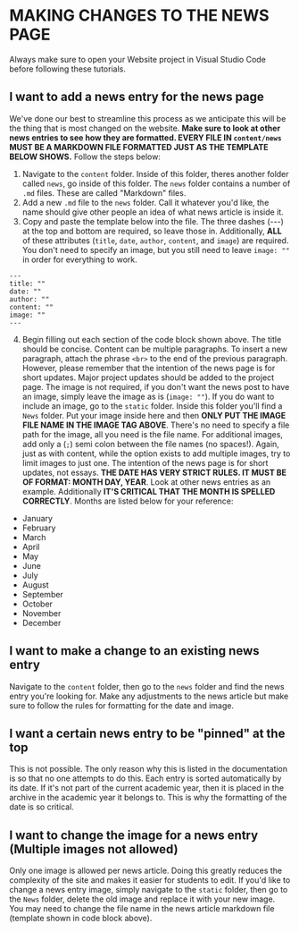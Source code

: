 # MAKING CHANGES TO THE NEWS PAGE

Always make sure to open your Website project in Visual Studio Code before following these tutorials.

## I want to add a news entry for the news page

We've done our best to streamline this process as we anticipate this will be the thing that is most changed on the website. **Make sure to look at other news entries to see how they are formatted. EVERY FILE IN `content/news` MUST BE A MARKDOWN FILE FORMATTED JUST AS THE TEMPLATE BELOW SHOWS.** Follow the steps below:

1. Navigate to the `content` folder. Inside of this folder, theres another folder called `news`, go inside of this folder. The `news` folder contains a number of `.md` files. These are called "Markdown" files.
2. Add a new `.md` file to the `news` folder. Call it whatever you'd like, the name should give other people an idea of what news article is inside it.
3. Copy and paste the template below into the file. The three dashes (---) at the top and bottom are required, so leave those in. Additionally, **ALL** of these attributes (`title`, `date`, `author`, `content`, and `image`) are required. You don't need to specify an image, but you still need to leave `image: ""` in order for everything to work.

```
---
title: ""
date: ""
author: ""
content: ""
image: ""
---
```

4. Begin filling out each section of the code block shown above. The title should be concise. Content can be multiple paragraphs. To insert a new paragraph, attach the phrase `<br>` to the end of the previous paragraph. However, please remember that the intention of the news page is for short updates. Major project updates should be added to the project page. The image is not required, if you don't want the news post to have an image, simply leave the image as is (`image: ""`). If you do want to include an image, go to the `static` folder. Inside this folder you'll find a `News` folder. Put your image inside here and then **ONLY PUT THE IMAGE FILE NAME IN THE IMAGE TAG ABOVE**. There's no need to specify a file path for the image, all you need is the file name. For additional images, add only a (`;`) semi colon between the file names (no spaces!). Again, just as with content, while the option exists to add multiple images, try to limit images to just one. The intention of the news page is for short updates, not essays. **THE DATE HAS VERY STRICT RULES. IT MUST BE OF FORMAT: MONTH DAY, YEAR**. Look at other news entries as an example. Additionally **IT'S CRITICAL THAT THE MONTH IS SPELLED CORRECTLY**. Months are listed below for your reference:

* January
* February
* March
* April
* May
* June
* July
* August
* September
* October
* November
* December

## I want to make a change to an existing news entry

Navigate to the `content` folder, then go to the `news` folder and find the news entry you're looking for. Make any adjustments to the news article but make sure to follow the rules for formatting for the date and image.

## I want a certain news entry to be "pinned" at the top

This is not possible. The only reason why this is listed in the documentation is so that no one attempts to do this. Each entry is sorted automatically by its date. If it's not part of the current academic year, then it is placed in the archive in the academic year it belongs to. This is why the formatting of the date is so critical.

## I want to change the image for a news entry (Multiple images not allowed)

Only one image is allowed per news article. Doing this greatly reduces the complexity of the site and makes it easier for students to edit. If you'd like to change a news entry image, simply navigate to the `static` folder, then go to the `News` folder, delete the old image and replace it with your new image. You may need to change the file name in the news article markdown file (template shown in code block above).
